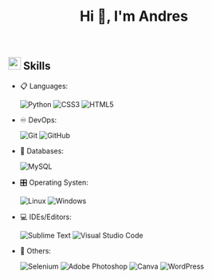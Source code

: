 <h1 align="center">Hi 👋, I'm Andres</h1>
<br>

## <img src="https://media2.giphy.com/media/QssGEmpkyEOhBCb7e1/giphy.gif?cid=ecf05e47a0n3gi1bfqntqmob8g9aid1oyj2wr3ds3mg700bl&rid=giphy.gif" width ="25"><b> Skills</b>
<p align="center">

- 📋 Languages:
  
    ![Python](https://img.shields.io/badge/python-3670A0?style=for-the-badge&logo=python&logoColor=ffdd54)
    ![CSS3](https://img.shields.io/badge/css3-%231572B6.svg?style=for-the-badge&logo=css3&logoColor=white)
    ![HTML5](https://img.shields.io/badge/html5-%23E34F26.svg?style=for-the-badge&logo=html5&logoColor=white)

<!-- - ☁️ Cloud:
  
  ![Google Cloud](https://img.shields.io/badge/GoogleCloud-%234285F4.svg?style=for-the-badge&logo=google-cloud&logoColor=white)
-->
- ♾️ DevOps:
  
     ![Git](https://img.shields.io/badge/git-%23F05033.svg?style=for-the-badge&logo=git&logoColor=white)
     ![GitHub](https://img.shields.io/badge/github-%23121011.svg?style=for-the-badge&logo=github&logoColor=white)

- 💾 Databases:
  
  ![MySQL](https://img.shields.io/badge/mysql-%2300f.svg?style=for-the-badge&logo=mysql&logoColor=white)

- 🎛️ Operating Systen:
  
  ![Linux](https://img.shields.io/badge/Linux-FCC624?style=for-the-badge&logo=linux&logoColor=black)
  ![Windows](https://img.shields.io/badge/Windows-0078D6?style=for-the-badge&logo=windows&logoColor=white)

- 💻 IDEs/Editors:
  
     ![Sublime Text](https://img.shields.io/badge/sublime_text-%23575757.svg?style=for-the-badge&logo=sublime-text&logoColor=important)
     ![Visual Studio Code](https://img.shields.io/badge/Visual%20Studio%20Code-0078d7.svg?style=for-the-badge&logo=visual-studio-code&logoColor=white)

- 🥅 Others:
  
     ![Selenium](https://img.shields.io/badge/-selenium-%43B02A?style=for-the-badge&logo=selenium&logoColor=white)
     ![Adobe Photoshop](https://img.shields.io/badge/adobe%20photoshop-%2331A8FF.svg?style=for-the-badge&logo=adobe%20photoshop&logoColor=white)
     ![Canva](https://img.shields.io/badge/Canva-%2300C4CC.svg?style=for-the-badge&logo=Canva&logoColor=white)
     ![WordPress](https://img.shields.io/badge/WordPress-%23117AC9.svg?style=for-the-badge&logo=WordPress&logoColor=white)

  </p>
